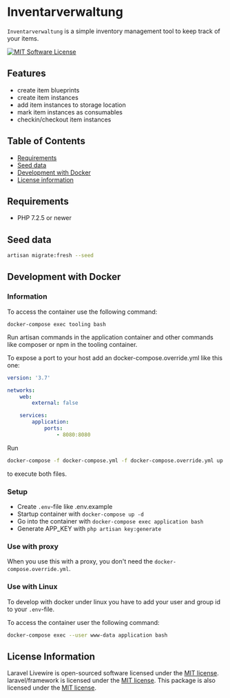 # Inventarverwaltung

`Inventarverwaltung` is a simple inventory management tool to keep track of your items.

[![MIT Software License](https://img.shields.io/badge/license-MIT-blue.svg?style=flat-square)](LICENSE.md)

## Features

* create item blueprints
* create item instances 
* add item instances to storage location
* mark item instances as consumables
* checkin/checkout item instances

## Table of Contents

* [Requirements](#requirements)
* [Seed data](#seed-data)
* [Development with Docker](#development-with-docker)
* [License information](#license-information)

## Requirements

* PHP 7.2.5 or newer

## Seed data

```bash
artisan migrate:fresh --seed
```

## Development with Docker

### Information

To access the container use the following command:

```
docker-compose exec tooling bash
```

Run artisan commands in the application container and other commands like composer or npm in the tooling container.

To expose a port to your host add an docker-compose.override.yml like this one:

```yml
version: '3.7'

networks:
    web:
        external: false

    services:
        application:
            ports:
                - 8080:8080
```

Run 

```bash
docker-compose -f docker-compose.yml -f docker-compose.override.yml up -d
```
to execute both files.

### Setup

* Create `.env`-file like .env.example
* Startup container with `docker-compose up -d`
* Go into the container with `docker-compose exec application bash`
* Generate APP_KEY with `php artisan key:generate`

### Use with proxy

When you use this with a proxy, you don't need the `docker-compose.override.yml`.

### Use with Linux

To develop with docker under linux you have to add your user and group id to your `.env`-file.

To access the container user the following command:

```bash
docker-compose exec --user www-data application bash
```

## License Information

Laravel Livewire is open-sourced software licensed under the [MIT license](LICENSE.md).
laravel/framework is licensed under the [MIT license](LICENSE.md).
This package is also licensed under the [MIT license](LICENSE.md).
